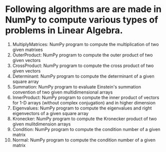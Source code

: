 # Following algorithms are are made in NumPy to compute various types of problems in Linear Algebra.
1) MultiplyMatrices: NumPy program to compute the multiplication of two given matrixes
2) OuterProduct: NumPy program to compute the outer product of two given vectors
3) CrossProduct: NumPy program to compute the cross product of two given vectors
4) Determinant: NumPy program to compute the determinant of a given square array
5) Summation: NumPy program to evaluate Einstein's summation convention of two given multidimensional arrays
6) InnerProduct: NumPy program to compute the inner product of vectors for 1-D arrays (without complex conjugation) and in higher dimension
7) Eigenvalues: NumPy program to compute the eigenvalues and right eigenvectors of a given square array
8) Kronecker: NumPy program to compute the Kronecker product of two given mulitdimension arrays
9) Condition: NumPy program to compute the condition number of a given matrix 
10) Normal: NumPy program to compute the condition number of a given matrix
